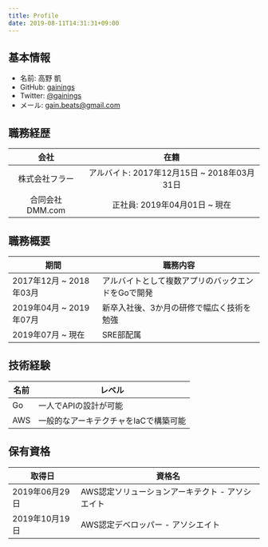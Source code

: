 ```yaml
---
title: Profile
date: 2019-08-11T14:31:31+09:00
---
```


## 基本情報

- 名前: 高野 凱
- GitHub: [gainings](https://github.com/gainings)
- Twitter: [@gainings](https://twitter.com/gainings)
- メール: gain.beats@gmail.com

## 職務経歴

|会社|在籍|
|:--:|:--:|
|株式会社フラー|アルバイト: 2017年12月15日 ~ 2018年03月31日|
|合同会社DMM.com| 正社員: 2019年04月01日 ~ 現在|

## 職務概要
|期間|職務内容|
|----|----|
|2017年12月 ~ 2018年03月|アルバイトとして複数アプリのバックエンドをGoで開発|
|2019年04月 ~ 2019年07月 |新卒入社後、3か月の研修で幅広く技術を勉強|
|2019年07月 ~ 現在 |SRE部配属|

## 技術経験

|名前|レベル|
|----|----|
| Go | 一人でAPIの設計が可能|
| AWS |一般的なアーキテクチャをIaCで構築可能|

## 保有資格

|取得日|資格名|
|----|----|
|2019年06月29日|AWS認定ソリューションアーキテクト - アソシエイト|
|2019年10月19日|AWS認定デベロッパー - アソシエイト|

